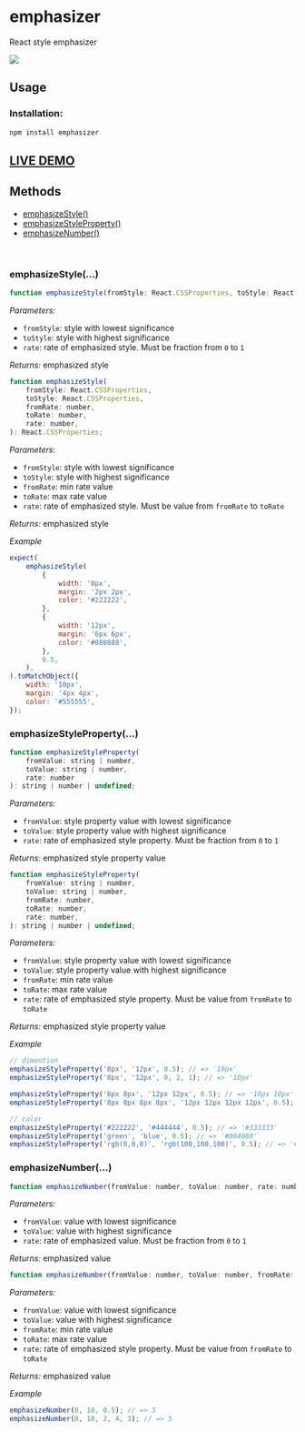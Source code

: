 # emphasizer

React style emphasizer

<a href="https://www.npmjs.com/package/emphasizer">
    <img src="https://nodei.co/npm/emphasizer.png?mini=true">
</a>

## Usage

### Installation:

```jsx
npm install emphasizer
```

## <a href="https://i2ui-examples.now.sh/emphasizer" target="_blank">LIVE DEMO</a>

## Methods

-   [emphasizeStyle()](#emphasizestyle)
-   [emphasizeStyleProperty()](#emphasizestyleproperty)
-   [emphasizeNumber()](#emphasizenumber)

<br/>

### emphasizeStyle(...)

```jsx
function emphasizeStyle(fromStyle: React.CSSProperties, toStyle: React.CSSProperties, rate: number): React.CSSProperties;
```

_Parameters:_

-   `fromStyle`: style with lowest significance
-   `toStyle`: style with highest significance
-   `rate`: rate of emphasized style. Must be fraction from `0` to `1`

_Returns:_ emphasized style

```jsx
function emphasizeStyle(
    fromStyle: React.CSSProperties,
    toStyle: React.CSSProperties,
    fromRate: number,
    toRate: number,
    rate: number,
): React.CSSProperties;
```

_Parameters:_

-   `fromStyle`: style with lowest significance
-   `toStyle`: style with highest significance
-   `fromRate`: min rate value
-   `toRate`: max rate value
-   `rate`: rate of emphasized style. Must be value from `fromRate` to `toRate`

_Returns:_ emphasized style

_Example_

```js
expect(
    emphasizeStyle(
        {
            width: '8px',
            margin: '2px 2px',
            color: '#222222',
        },
        {
            width: '12px',
            margin: '6px 6px',
            color: '#888888',
        },
        0.5,
    ),
).toMatchObject({
    width: '10px',
    margin: '4px 4px',
    color: '#555555',
});
```

### emphasizeStyleProperty(...)

```jsx
function emphasizeStyleProperty(
    fromValue: string | number,
    toValue: string | number,
    rate: number
): string | number | undefined;
```

_Parameters:_

-   `fromValue`: style property value with lowest significance
-   `toValue`: style property value with highest significance
-   `rate`: rate of emphasized style property. Must be fraction from `0` to `1`

_Returns:_ emphasized style property value

```jsx
function emphasizeStyleProperty(
    fromValue: string | number,
    toValue: string | number,
    fromRate: number,
    toRate: number,
    rate: number,
): string | number | undefined;
```

_Parameters:_

-   `fromValue`: style property value with lowest significance
-   `toValue`: style property value with highest significance
-   `fromRate`: min rate value
-   `toRate`: max rate value
-   `rate`: rate of emphasized style property. Must be value from `fromRate` to `toRate`

_Returns:_ emphasized style property value

_Example_

```js
// dimention
emphasizeStyleProperty('8px', '12px', 0.5); // => '10px'
emphasizeStyleProperty('8px', '12px', 0, 2, 1); // => '10px'

emphasizeStyleProperty('8px 8px', '12px 12px', 0.5); // => '10px 10px'
emphasizeStyleProperty('8px 8px 8px 8px', '12px 12px 12px 12px', 0.5); // =>  '10px 10px 10px 10px'

// color
emphasizeStyleProperty('#222222', '#444444', 0.5); // => '#333333'
emphasizeStyleProperty('green', 'blue', 0.5); // => '#004080'
emphasizeStyleProperty('rgb(0,0,0)', 'rgb(100,100,100)', 0.5); // => '#323232'
```

### emphasizeNumber(...)

```jsx
function emphasizeNumber(fromValue: number, toValue: number, rate: number): number;
```

_Parameters:_

-   `fromValue`: value with lowest significance
-   `toValue`: value with highest significance
-   `rate`: rate of emphasized value. Must be fraction from `0` to `1`

_Returns:_ emphasized value

```jsx
function emphasizeNumber(fromValue: number, toValue: number, fromRate: number, toRate: number, rate: number): number;
```

_Parameters:_

-   `fromValue`: value with lowest significance
-   `toValue`: value with highest significance
-   `fromRate`: min rate value
-   `toRate`: max rate value
-   `rate`: rate of emphasized style property. Must be value from `fromRate` to `toRate`

_Returns:_ emphasized value

_Example_

```js
emphasizeNumber(0, 10, 0.5); // => 5
emphasizeNumber(0, 10, 2, 4, 3); // => 5
```

